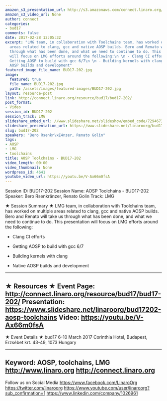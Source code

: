 ```yaml
---
amazon_s3_presentation_url: http://s3.amazonaws.com/connect.linaro.org/bud17/Presentations/BUD17-202%20-%20AOSP%20Toolchains.pdf
amazon_s3_video_url: None
author: connect
categories:
- bud17
comments: false
date: 2017-02-28 12:05:32
excerpt: "LMG team, in collaboration with Toolchains team, has worked on multiple
  areas related to clang, gcc and native AOSP builds. Bero and Renato will take us
  through what has been done, and what we need to continue to do. This presentation
  will focus on LMG efforts around the following:\n \n - Clang CI efforts\n  \n -
  Getting AOSP to build with gcc 6/7\n \n - Building kernels with clang\n\n - Native
  AOSP builds and development"
featured_image_file_name: BUD17-202.jpg
image:
  featured: true
  file_name: BUD17-202.jpg
  path: /assets/images/featured-images/BUD17-202.jpg
layout: resource-post
link: http://connect.linaro.org/resource/bud17/bud17-202/
post_format:
- Video
session_id: BUD17-202
session_track: LMG
slideshare_embed_url: //www.slideshare.net/slideshow/embed_code/72946733
slideshare_presentation_url: https://www.slideshare.net/linaroorg/bud17202-aosp-toolchains
slug: bud17-202
speakers: "Bero Rsenkr\xE4nzer, Renato Golin"
tags:
- AOSP
- LMG
- toolchains
title: AOSP Toolchains - BUD17-202
video_length: 00:00
video_thumbnail: None
wordpress_id: 4641
youtube_video_url: https://youtu.be/V-Ax66m0fsA
---
```


Session ID: BUD17-202
Session Name: AOSP Toolchains - BUD17-202
Speaker: Bero Rsenkränzer, Renato Golin
Track: LMG


★ Session Summary ★
LMG team, in collaboration with Toolchains team, has worked on multiple areas related to clang, gcc and native AOSP builds. Bero and Renato will take us through what has been done, and what we need to continue to do. This presentation will focus on LMG efforts around the following:

- Clang CI efforts

- Getting AOSP to build with gcc 6/7

- Building kernels with clang

- Native AOSP builds and development
---------------------------------------------------
★ Resources ★
Event Page: http://connect.linaro.org/resource/bud17/bud17-202/
Presentation: https://www.slideshare.net/linaroorg/bud17202-aosp-toolchains
Video: https://youtu.be/V-Ax66m0fsA
---------------------------------------------------

★ Event Details ★
bud17
6-10 March 2017
Corinthia Hotel, Budapest,
Erzsébet krt. 43-49,
1073 Hungary

---------------------------------------------------
Keyword: AOSP, toolchains, LMG
http://www.linaro.org
http://connect.linaro.org
---------------------------------------------------
Follow us on Social Media
https://www.facebook.com/LinaroOrg
https://twitter.com/linaroorg
https://www.youtube.com/user/linaroorg?sub_confirmation=1
https://www.linkedin.com/company/1026961